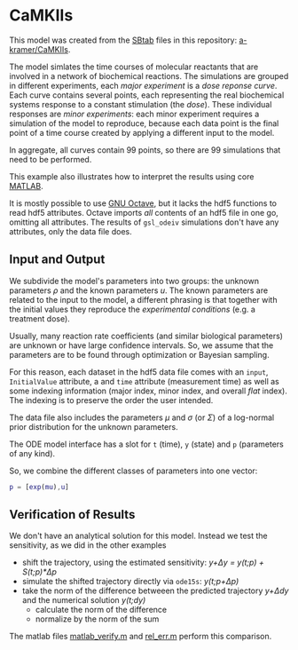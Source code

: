 # CaMKIIs

This model was created from the [SBtab](sbtab.net) files in this
repository: [a-kramer/CaMKIIs](https://github.com/a-kramer/CaMKIIs).

The model simlates the time courses of molecular reactants that are
involved in a network of biochemical reactions. The simulations are
grouped in different experiments, each _major experiment_ is a _dose
reponse curve_. Each curve contains several points, each representing
the real biochemical systems response to a constant stimulation (the
_dose_). These individual responses are _minor experiments_: each
minor experiment requires a simulation of the model to reproduce,
because each data point is the final point of a time course created by
applying a different input to the model.

In aggregate, all curves contain 99 points, so there are 99
simulations that need to be performed.

This example also illustrates how to interpret the results using core
[MATLAB](https://www.mathworks.com/products/matlab.html). 

It is mostly possible to use [GNU
Octave](https://www.gnu.org/software/octave/index), but it lacks the
hdf5 functions to read hdf5 attributes. Octave imports _all_ contents of
an hdf5 file in one go, omitting all attributes. The results of
`gsl_odeiv` simulations don't have any attributes, only the data file
does.

## Input and Output

We subdivide the model's parameters into two groups: the unknown
parameters _ρ_ and the known parameters _u_. The known parameters are
related to the input to the model, a different phrasing is that
together with the initial values they reproduce the _experimental
conditions_ (e.g. a treatment dose). 

Usually, many reaction rate coefficients (and similar biological
parameters) are unknown or have large confidence intervals. So, we
assume that the parameters are to be found through optimization or
Bayesian sampling. 

For this reason, each dataset in the hdf5 data file comes with an
`input`, `InitialValue` attribute, a and `time` attribute (measurement
time) as well as some indexing information (major index, minor index, and
overall _flat_ index). The indexing is to preserve the order the user
intended.

The data file also includes the parameters _µ_ and _σ_ (or _Σ_) of a
log-normal prior distribution for the unknown parameters.

The ODE model interface has a slot for `t` (time), `y` (state) and `p` (parameters of any kind). 

So, we combine the different classes of parameters into one vector: 
```matlab
p = [exp(mu),u]
```

## Verification of Results

We don't have an analytical solution for this model. Instead we test
the sensitivity, as we did in the other examples

- shift the trajectory, using the estimated sensitivity: _y+Δy = y(t;p) + S(t;p)*Δp_
- simulate the shifted trajectory directly via `ode15s`: _y(t;p+Δp)_
- take the norm of the difference betweeen the predicted trajectory _y+Δdy_ and the numerical solution _y(t;dy)_
   + calculate the norm of the difference
   + normalize by the norm of the sum
   
The matlab files [matlab_verify.m](./matlab_verify.m) and
[rel_err.m](./rel_err.m) perform this comparison.
